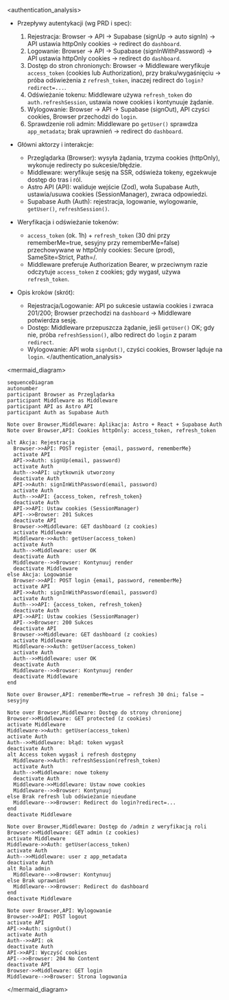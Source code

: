 <authentication_analysis>
- Przepływy autentykacji (wg PRD i spec):
  1) Rejestracja: Browser → API → Supabase (signUp → auto signIn) → API
     ustawia httpOnly cookies → redirect do `dashboard`.
  2) Logowanie: Browser → API → Supabase (signInWithPassword) → API ustawia
     httpOnly cookies → redirect do `dashboard`.
  3) Dostęp do stron chronionych: Browser → Middleware weryfikuje `access_token`
     (cookies lub Authorization), przy braku/wygaśnięciu → próba odświeżenia z
     `refresh_token`, inaczej redirect do `login?redirect=...`.
  4) Odświeżanie tokenu: Middleware używa `refresh_token` do
     `auth.refreshSession`, ustawia nowe cookies i kontynuuje żądanie.
  5) Wylogowanie: Browser → API → Supabase (signOut), API czyści cookies,
     Browser przechodzi do `login`.
  6) Sprawdzenie roli admin: Middleware po `getUser()` sprawdza `app_metadata`;
     brak uprawnień → redirect do `dashboard`.

- Główni aktorzy i interakcje:
  - Przeglądarka (Browser): wysyła żądania, trzyma cookies (httpOnly),
    wykonuje redirecty po sukcesie/błędzie.
  - Middleware: weryfikuje sesję na SSR, odświeża tokeny, egzekwuje dostęp
    do tras i ról.
  - Astro API (API): waliduje wejście (Zod), woła Supabase Auth, ustawia/usuwa
    cookies (SessionManager), zwraca odpowiedzi.
  - Supabase Auth (Auth): rejestracja, logowanie, wylogowanie, `getUser()`,
    `refreshSession()`.

- Weryfikacja i odświeżanie tokenów:
  - `access_token` (ok. 1h) + `refresh_token` (30 dni przy rememberMe=true,
    sesyjny przy rememberMe=false) przechowywane w httpOnly cookies:
    Secure (prod), SameSite=Strict, Path=/.
  - Middleware preferuje Authorization Bearer, w przeciwnym razie odczytuje
    `access_token` z cookies; gdy wygasł, używa `refresh_token`.

- Opis kroków (skrót):
  - Rejestracja/Logowanie: API po sukcesie ustawia cookies i zwraca 201/200;
    Browser przechodzi na `dashboard` → Middleware potwierdza sesję.
  - Dostęp: Middleware przepuszcza żądanie, jeśli `getUser()` OK; gdy nie, próba
    `refreshSession()`, albo redirect do `login` z param `redirect`.
  - Wylogowanie: API woła `signOut()`, czyści cookies, Browser ląduje na `login`.
</authentication_analysis>

<mermaid_diagram>
```mermaid
sequenceDiagram
autonumber
participant Browser as Przeglądarka
participant Middleware as Middleware
participant API as Astro API
participant Auth as Supabase Auth

Note over Browser,Middleware: Aplikacja: Astro + React + Supabase Auth
Note over Browser,API: Cookies httpOnly: access_token, refresh_token

alt Akcja: Rejestracja
  Browser->>API: POST register {email, password, rememberMe}
  activate API
  API->>Auth: signUp(email, password)
  activate Auth
  Auth-->>API: użytkownik utworzony
  deactivate Auth
  API->>Auth: signInWithPassword(email, password)
  activate Auth
  Auth-->>API: {access_token, refresh_token}
  deactivate Auth
  API->>API: Ustaw cookies (SessionManager)
  API-->>Browser: 201 Sukces
  deactivate API
  Browser->>Middleware: GET dashboard (z cookies)
  activate Middleware
  Middleware->>Auth: getUser(access_token)
  activate Auth
  Auth-->>Middleware: user OK
  deactivate Auth
  Middleware-->>Browser: Kontynuuj render
  deactivate Middleware
else Akcja: Logowanie
  Browser->>API: POST login {email, password, rememberMe}
  activate API
  API->>Auth: signInWithPassword(email, password)
  activate Auth
  Auth-->>API: {access_token, refresh_token}
  deactivate Auth
  API->>API: Ustaw cookies (SessionManager)
  API-->>Browser: 200 Sukces
  deactivate API
  Browser->>Middleware: GET dashboard (z cookies)
  activate Middleware
  Middleware->>Auth: getUser(access_token)
  activate Auth
  Auth-->>Middleware: user OK
  deactivate Auth
  Middleware-->>Browser: Kontynuuj render
  deactivate Middleware
end

Note over Browser,API: rememberMe=true → refresh 30 dni; false → sesyjny

Note over Browser,Middleware: Dostęp do strony chronionej
Browser->>Middleware: GET protected (z cookies)
activate Middleware
Middleware->>Auth: getUser(access_token)
activate Auth
Auth-->>Middleware: błąd: token wygasł
deactivate Auth
alt Access token wygasł i refresh dostępny
  Middleware->>Auth: refreshSession(refresh_token)
  activate Auth
  Auth-->>Middleware: nowe tokeny
  deactivate Auth
  Middleware->>Middleware: Ustaw nowe cookies
  Middleware-->>Browser: Kontynuuj
else Brak refresh lub odświeżanie nieudane
  Middleware-->>Browser: Redirect do login?redirect=...
end
deactivate Middleware

Note over Browser,Middleware: Dostęp do /admin z weryfikacją roli
Browser->>Middleware: GET admin (z cookies)
activate Middleware
Middleware->>Auth: getUser(access_token)
activate Auth
Auth-->>Middleware: user z app_metadata
deactivate Auth
alt Rola admin
  Middleware-->>Browser: Kontynuuj
else Brak uprawnień
  Middleware-->>Browser: Redirect do dashboard
end
deactivate Middleware

Note over Browser,API: Wylogowanie
Browser->>API: POST logout
activate API
API->>Auth: signOut()
activate Auth
Auth-->>API: ok
deactivate Auth
API->>API: Wyczyść cookies
API-->>Browser: 204 No Content
deactivate API
Browser->>Middleware: GET login
Middleware-->>Browser: Strona logowania
```
</mermaid_diagram>


